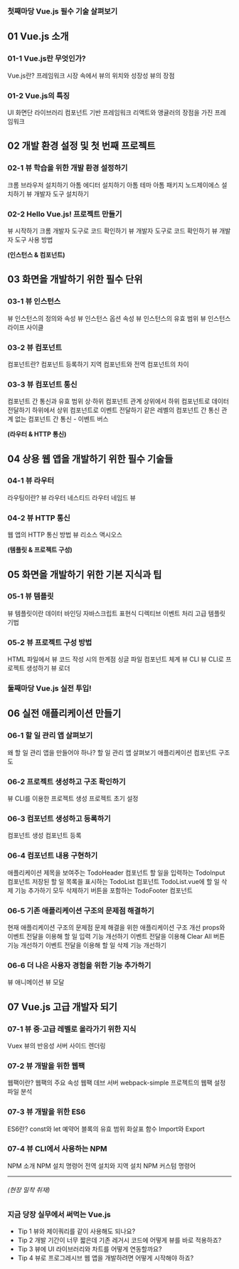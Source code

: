 ### **첫째마당 Vue.js 필수 기술 살펴보기**

## 01 Vue.js 소개

### 01-1 Vue.js란 무엇인가?

Vue.js란?
프레임워크 시장 속에서 뷰의 위치와 성장성
뷰의 장점



### 01-2 Vue.js의 특징

UI 화면단 라이브러리 
컴포넌트 기반 프레임워크 
리액트와 앵귤러의 장점을 가진 프레임워크 



## **02 개발 환경 설정 및 첫 번째 프로젝트**

### 02-1 뷰 학습을 위한 개발 환경 설정하기

크롬 브라우저 설치하기 
아톰 에디터 설치하기 
아톰 테마 
아톰 패키지 
노드제이에스 설치하기
뷰 개발자 도구 설치하기 



### 02-2 Hello Vue.js! 프로젝트 만들기 

뷰 시작하기 
크롬 개발자 도구로 코드 확인하기
뷰 개발자 도구로 코드 확인하기 
뷰 개발자 도구 사용 방법 



**(인스턴스 & 컴포넌트)**

## **03 화면을 개발하기 위한 필수 단위** 

### 03-1 뷰 인스턴스 

뷰 인스턴스의 정의와 속성 
뷰 인스턴스 옵션 속성 
뷰 인스턴스의 유효 범위 
뷰 인스턴스 라이프 사이클 



### 03-2 뷰 컴포넌트 

컴포넌트란?
컴포넌트 등록하기
지역 컴포넌트와 전역 컴포넌트의 차이



### 03-3 뷰 컴포넌트 통신 

컴포넌트 간 통신과 유효 범위 
상·하위 컴포넌트 관계 
상위에서 하위 컴포넌트로 데이터 전달하기 
하위에서 상위 컴포넌트로 이벤트 전달하기 
같은 레벨의 컴포넌트 간 통신 
관계 없는 컴포넌트 간 통신 - 이벤트 버스 



**(라우터 & HTTP 통신)**

## **04 상용 웹 앱을 개발하기 위한 필수 기술들** 

### 04-1 뷰 라우터 

라우팅이란?
뷰 라우터
네스티드 라우터 
네임드 뷰 



### 04-2 뷰 HTTP 통신 

웹 앱의 HTTP 통신 방법
뷰 리소스 
액시오스 



**(템플릿 & 프로젝트 구성)**

## **05 화면을 개발하기 위한 기본 지식과 팁**

### 05-1 뷰 템플릿 

뷰 템플릿이란 
데이터 바인딩 
자바스크립트 표현식 
디렉티브 
이벤트 처리 
고급 템플릿 기법



### 05-2 뷰 프로젝트 구성 방법

HTML 파일에서 뷰 코드 작성 시의 한계점
싱글 파일 컴포넌트 체계 
뷰 CLI 
뷰 CLI로 프로젝트 생성하기
뷰 로더 



### **둘째마당 Vue.js 실전 투입!**

## **06 실전 애플리케이션 만들기**

### 06-1 할 일 관리 앱 살펴보기 

왜 할 일 관리 앱을 만들어야 하나? 
할 일 관리 앱 살펴보기 
애플리케이션 컴포넌트 구조도 

### 06-2 프로젝트 생성하고 구조 확인하기 

뷰 CLI를 이용한 프로젝트 생성 
프로젝트 초기 설정

### 06-3 컴포넌트 생성하고 등록하기

컴포넌트 생성 
컴포넌트 등록 

### 06-4 컴포넌트 내용 구현하기 

애플리케이션 제목을 보여주는 TodoHeader
컴포넌트 
할 일을 입력하는 TodoInput 컴포넌트 
저장된 할 일 목록을 표시하는 TodoList
컴포넌트 
TodoList.vue에 할 일 삭제 기능 추가하기 
모두 삭제하기 버튼을 포함하는 TodoFooter
컴포넌트 

### 06-5 기존 애플리케이션 구조의 문제점 해결하기 

현재 애플리케이션 구조의 문제점 
문제 해결을 위한 애플리케이션 구조 개선 
props와 이벤트 전달을 이용해 할 일 입력 기능
개선하기 
이벤트 전달을 이용해 Clear All 버튼 기능
개선하기
이벤트 전달을 이용해 할 일 삭제 기능 개선하기 

### 06-6 더 나은 사용자 경험을 위한 기능 추가하기

뷰 애니메이션 
뷰 모달 



## **07 Vue.js 고급 개발자 되기**

### 07-1 뷰 중·고급 레벨로 올라가기 위한 지식

Vuex
뷰의 반응성 
서버 사이드 렌더링 



### 07-2 뷰 개발을 위한 웹팩 

웹팩이란? 
웹팩의 주요 속성 
웹팩 데브 서버 
webpack-simple 프로젝트의 웹팩 설정
파일 분석 



### 07-3 뷰 개발을 위한 ES6

ES6란? 
const와 let 예약어
블록의 유효 범위 
화살표 함수 
Import와 Export 



### 07-4 뷰 CLI에서 사용하는 NPM 

NPM 소개 
NPM 설치 명령어 
전역 설치와 지역 설치 
NPM 커스텀 명령어 



------

###### (현장 밀착 취재)

### 지금 당장 실무에서 써먹는 Vue.js

- Tip 1 뷰와 제이쿼리를 같이 사용해도 되나요? 
- Tip 2 개발 기간이 너무 짧은데 기존 레거시 코드에 어떻게 뷰를 바로 적용하죠? 
- Tip 3 뷰에 UI 라이브러리와 차트를 어떻게 연동할까요? 
- Tip 4 뷰로 프로그레시브 웹 앱을 개발하려면 어떻게 시작해야 하죠?
